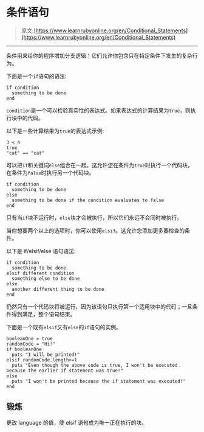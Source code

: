 # 条件语句

> 原文:[https://www.learnrubyonline.org/en/Conditional_Statements](https://www.learnrubyonline.org/en/Conditional_Statements)

* * *

条件用来给你的程序增加分支逻辑；它们允许你包含只在特定条件下发生的复杂行为。

下面是一个`if`语句的语法:

```
if condition
  something to be done
end 
```

`condition`是一个可以检验真实性的表达式。如果表达式的计算结果为`true`，则执行块中的代码。

以下是一些计算结果为`true`的表达式示例:

```
3 < 4
true
"cat" == "cat" 
```

可以把`if`和关键词`else`组合在一起。这允许您在条件为`true`时执行一个代码块，在条件为`false`时执行另一个代码块。

```
if condition
  something to be done
else
  something to be done if the condition evaluates to false
end 
```

只有当`if`块不运行时，`else`块才会被执行，所以它们永远不会同时被执行。

当你想要两个以上的选项时，你可以使用`elsif`。这允许您添加更多要检查的条件。

以下是 if/elsif/else 语句语法:

```
if condition
  something to be done
elsif different condition
  something else to be done
else
  another different thing to be done
end 
```

仍然只有一个代码块将被运行，因为该语句只执行第一个适用块中的代码；一旦条件得到满足，整个语句结束。

下面是一个既有`elsif`又有`else`的`if`语句的实例。

```
booleanOne = true
randomCode = "Hi!"
if booleanOne
  puts "I will be printed!"
elsif randomCode.length>=1
  puts "Even though the above code is true, I won't be executed because the earlier if statement was true!"
else
  puts "I won't be printed because the if statement was executed!"
end 
```

## 锻炼

更改 language 的值，使 elsif 语句成为唯一正在执行的块。